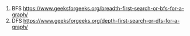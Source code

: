 1. BFS https://www.geeksforgeeks.org/breadth-first-search-or-bfs-for-a-graph/
2. DFS https://www.geeksforgeeks.org/depth-first-search-or-dfs-for-a-graph/
